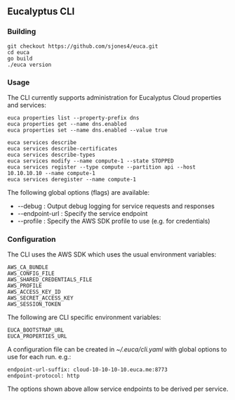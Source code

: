 ## Eucalyptus CLI

### Building

    git checkout https://github.com/sjones4/euca.git
    cd euca
    go build
    ./euca version

### Usage

The CLI currently supports administration for Eucalyptus Cloud properties and services:

    euca properties list --property-prefix dns
    euca properties get --name dns.enabled
    euca properties set --name dns.enabled --value true
    
    euca services describe
    euca services describe-certificates
    euca services describe-types
    euca services modify --name compute-1 --state STOPPED
    euca services register --type compute --partition api --host 10.10.10.10 --name compute-1
    euca services deregister --name compute-1

The following global options (flags) are available:

* --debug        : Output debug logging for service requests and responses
* --endpoint-url : Specify the service endpoint
* --profile      : Specify the AWS SDK profile to use (e.g. for credentials)

### Configuration

The CLI uses the AWS SDK which uses the usual environment variables:

    AWS_CA_BUNDLE
    AWS_CONFIG_FILE
    AWS_SHARED_CREDENTIALS_FILE
    AWS_PROFILE
    AWS_ACCESS_KEY_ID
    AWS_SECRET_ACCESS_KEY
    AWS_SESSION_TOKEN

The following are CLI specific environment variables:

    EUCA_BOOTSTRAP_URL
    EUCA_PROPERTIES_URL

A configuration file can be created in _~/.euca/cli.yaml_ with global options to use for each run. e.g.:

    endpoint-url-suffix: cloud-10-10-10-10.euca.me:8773
    endpoint-protocol: http

The options shown above allow service endpoints to be derived per service.